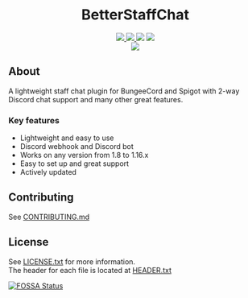 <h1 align="center">BetterStaffChat</h1>
<p align="center">
    <a href="https://github.com/AusTechDev/BetterStaffChat/actions/workflows/build.yml">
      <img src="https://img.shields.io/github/workflow/status/AusTechDev/BetterStaffChat/Build?style=flat-square">
    </a>
    <a href="https://github.com/AusTechDev/BetterStaffChat/releases">
      <img src="https://img.shields.io/github/v/release/AusTechDev/BetterStaffChat?label=version&style=flat-square">
    </a>
<a href="https://app.fossa.com/projects/git%2Bgithub.com%2FAusTechDev%2FBetterStaffChat?ref=badge_shield" alt="FOSSA Status"><img src="https://app.fossa.com/api/projects/git%2Bgithub.com%2FAusTechDev%2FBetterStaffChat.svg?type=shield"/></a>
    <a href="https://www.codefactor.io/repository/github/austechdev/betterstaffchat">
      <img src="https://img.shields.io/codefactor/grade/github/AusTechDev/BetterStaffChat?style=flat-square"></a> 
    </a>
    <br>
    <a href="https://discord.gg/yTzzyXwHM3"><img src="https://img.shields.io/discord/749536377020088361?color=7289DA&logo=discord&logoColor=white&style=flat-square"></a>
</p>


## About
A lightweight staff chat plugin for BungeeCord and Spigot with 2-way Discord chat support and many other great features.

### Key features
* Lightweight and easy to use
* Discord webhook and Discord bot
* Works on any version from 1.8 to 1.16.x
* Easy to set up and great support
* Actively updated

## Contributing
See [CONTRIBUTING.md](CONTRIBUTING.md)


## License
See [LICENSE.txt](LICENSE.txt) for more information. <br>
The header for each file is located at [HEADER.txt](HEADER.txt)


[![FOSSA Status](https://app.fossa.com/api/projects/git%2Bgithub.com%2FAusTechDev%2FBetterStaffChat.svg?type=large)](https://app.fossa.com/projects/git%2Bgithub.com%2FAusTechDev%2FBetterStaffChat?ref=badge_large)